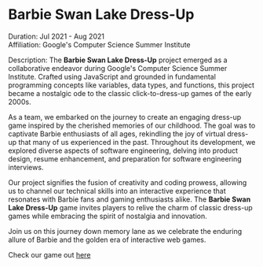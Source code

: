 # Barbie Swan Lake Dress-Up

Duration: Jul 2021 - Aug 2021  
Affiliation: Google's Computer Science Summer Institute

Description:
The **Barbie Swan Lake Dress-Up** project emerged as a collaborative endeavor during Google's Computer Science Summer Institute. Crafted using JavaScript and grounded in fundamental programming concepts like variables, data types, and functions, this project became a nostalgic ode to the classic click-to-dress-up games of the early 2000s.

As a team, we embarked on the journey to create an engaging dress-up game inspired by the cherished memories of our childhood. The goal was to captivate Barbie enthusiasts of all ages, rekindling the joy of virtual dress-up that many of us experienced in the past. Throughout its development, we explored diverse aspects of software engineering, delving into product design, resume enhancement, and preparation for software engineering interviews.

Our project signifies the fusion of creativity and coding prowess, allowing us to channel our technical skills into an interactive experience that resonates with Barbie fans and gaming enthusiasts alike. The **Barbie Swan Lake Dress-Up** game invites players to relive the charm of classic dress-up games while embracing the spirit of nostalgia and innovation.

Join us on this journey down memory lane as we celebrate the enduring allure of Barbie and the golden era of interactive web games.

Check our game out [here](https://barbie-swanlake-dressup.glitch.me/)
